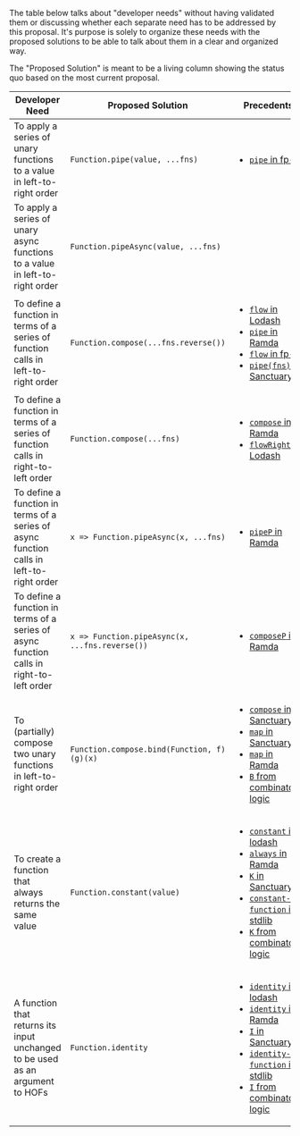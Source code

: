 The table below talks about "developer needs" without having validated them or
discussing whether each separate need has to be addressed by this proposal.
It's purpose is solely to organize these needs with the proposed solutions to
be able to talk about them in a clear and organized way.

The "Proposed Solution" is meant to be a living column showing the status quo
based on the most current proposal.

<table>
<thead>
<tr>
<th>Developer Need</th>
<th>Proposed Solution</th>
<th>Precedents</th>
</tr>
</thead>
<tbody>

<tr>
<td>To apply a series of unary functions to a value in left-to-right order</td>
<td><code>Function.pipe(value, ...fns)</code></td>
<td>

- [`pipe` in fp-ts](https://gcanti.github.io/fp-ts/modules/function.ts.html#pipe)

</td>
</tr>

<tr>
<td>To apply a series of unary async functions to a value in left-to-right order</td>
<td><code>Function.pipeAsync(value, ...fns)</code></td>
<td>
</td>
</tr>

<tr>
<td>To define a function in terms of a series of function calls in left-to-right order</td>
<td><code>Function.compose(...fns.reverse())</code></td>
<td>

- [`flow` in Lodash](https://lodash.com/docs/4.17.15#flow)
- [`pipe` in Ramda](https://ramdajs.com/docs/#pipe)
- [`flow` in fp-ts](https://gcanti.github.io/fp-ts/modules/function.ts.html#flow)
- [`pipe(fns)` in Sanctuary](https://sanctuary.js.org/#pipe)

</td>
</tr>

<tr>
<td>To define a function in terms of a series of function calls in right-to-left order</td>
<td><code>Function.compose(...fns)</code></td>
<td>

- [`compose` in Ramda](https://ramdajs.com/docs/#compose)
- [`flowRight` in Lodash](https://lodash.com/docs/4.17.15#flowRight)

</td>
</tr>

<tr>
<td>To define a function in terms of a series of async function calls in left-to-right order</td>
<td><code>x => Function.pipeAsync(x, ...fns)</code></td>
<td>

- [`pipeP` in Ramda](https://ramdajs.com/docs/#pipeP)

</td>
</tr>

<tr>
<td>To define a function in terms of a series of async function calls in right-to-left order</td>
<td><code>x => Function.pipeAsync(x, ...fns.reverse())</code></td>
<td>

- [`composeP` in Ramda](https://ramdajs.com/docs/#composeP)

</td>
</tr>

<tr>
<td>To (partially) compose two unary functions in left-to-right order</td>
<td><code>Function.compose.bind(Function, f)(g)(x)</code></td>
<td>

- [`compose` in Sanctuary](https://sanctuary.js.org/#compose)
- [`map` in Sanctuary](https://sanctuary.js.org/#map)
- [`map` in Ramda](https://ramdajs.com/docs/#map)
- [`B` from combinatory logic](https://gist.github.com/Avaq/1f0636ec5c8d6aed2e45)

</td>
</tr>

<tr>
<td>To create a function that always returns the same value</td>
<td><code>Function.constant(value)</code></td>
<td>

- [`constant` in lodash](https://lodash.com/docs/4.17.15#constant)
- [`always` in Ramda](https://ramdajs.com/docs/#always)
- [`K` in Sanctuary](https://sanctuary.js.org/#K)
- [`constant-function` in stdlib](https://stdlib.io/docs/api/latest/@stdlib/utils/constant-function)
- [`K` from combinatory logic](https://gist.github.com/Avaq/1f0636ec5c8d6aed2e45)

</td>
</tr>

<tr>
<td>A function that returns its input unchanged to be used as an argument to HOFs</td>
<td><code>Function.identity</code></td>
<td>

- [`identity` in lodash](https://lodash.com/docs/4.17.15#identity)
- [`identity` in Ramda](https://ramdajs.com/docs/#identity)
- [`I` in Sanctuary](https://sanctuary.js.org/#I)
- [`identity-function` in stdlib](https://stdlib.io/docs/api/latest/@stdlib/utils/identity-function)
- [`I` from combinatory logic](https://gist.github.com/Avaq/1f0636ec5c8d6aed2e45)

</td>
</tr>

</tbody>
</table>
